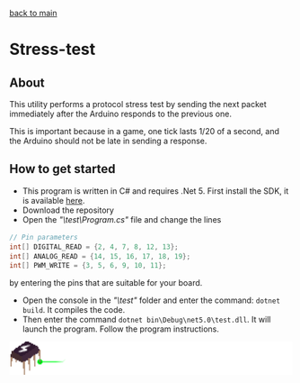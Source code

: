 [back to main](https://github.com/KirillAldashkin/ElectricalAge-Arduino-Library)
# Stress-test

## About
This utility performs a protocol stress test by sending the next packet immediately after the Arduino responds to the previous one.

This is important because in a game, one tick lasts 1/20 of a second, and the Arduino should not be late in sending a response.

## How to get started
* This program is written in C# and requires .Net 5. First install the SDK, it is available [here](https://dotnet.microsoft.com/download/dotnet/5.0).
* Download the repository
* Open the *"\test\Program.cs"* file and change the lines

```C#
// Pin parameters
int[] DIGITAL_READ = {2, 4, 7, 8, 12, 13};
int[] ANALOG_READ = {14, 15, 16, 17, 18, 19};
int[] PWM_WRITE = {3, 5, 6, 9, 10, 11};
```

by entering the pins that are suitable for your board.

* Open the console in the *"\test"* folder and enter the command: `dotnet build`. It compiles the code.
* Then enter the command `dotnet bin\Debug\net5.0\test.dll`. It will launch the program. Follow the program instructions.

![logo](https://raw.githubusercontent.com/KirillAldashkin/ElectricalAge-Arduino-Library/main/graphics/bottom.png)
